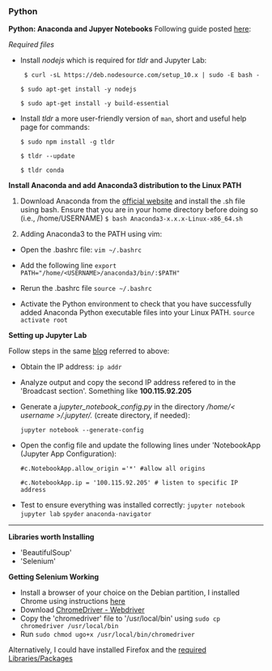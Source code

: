 



### Python

**Python: Anaconda and Jupyer Notebooks**
Following guide posted [here](https://randlow.github.io/posts/python/set-up-pixelbook-python/#install-nodejs):

_Required files_

 - Install _nodejs_ which is required for _tldr_ and Jupyter Lab:

	 ` $ curl -sL https://deb.nodesource.com/setup_10.x | sudo -E bash -`

	  `$ sudo apt-get install -y nodejs`

	  `$ sudo apt-get install -y build-essential`

 - Install _tldr_ a more user-friendly version of `man`, short and useful help page for commands:

	  `$ sudo npm install -g tldr`

	  `$ tldr --update`

	  `$ tldr conda`



**Install Anaconda and add Anaconda3 distribution to the Linux PATH**


1. Download Anaconda from the [official website](https://www.anaconda.com/download/#linux) and install the .sh file using bash. Ensure that you are in your home directory before doing so (i.e., /home/USERNAME)
`$ bash Anaconda3-x.x.x-Linux-x86_64.sh`

2. Adding Anaconda3 to the PATH using vim:

  - Open the .bashrc file: `vim ~/.bashrc`

  - Add the following line `export PATH="/home/<USERNAME>/anaconda3/bin/:$PATH"`

  - Rerun the .bashrc file `source ~/.bashrc`

  - Activate the Python environment to check that you have successfully added Anaconda Python executable files into your Linux PATH. `source activate root`


**Setting up Jupyter Lab**

  Follow steps in the same [blog](https://randlow.github.io/posts/python/set-up-pixelbook-python/#id12) referred to above:

  - Obtain the IP address: `ip addr`

  - Analyze output and copy the second IP address refered to in the 'Broadcast section'. Something like **100.115.92.205**

  - Generate a _jupyter_notebook_config.py_ in the directory _/home/< username >/.jupyter/._ (create directory, if needed):
  
      `jupyter notebook --generate-config`

  - Open the config file and update the following lines under 'NotebookApp (Jupyter App Configuration):

	  `#c.NotebookApp.allow_origin ='*' #allow all origins`

	  `#c.NotebookApp.ip = '100.115.92.205' # listen to specific IP address`

   - Test to ensure everything was installed correctly:
   `jupyter notebook`
   `jupyter lab`
   `spyder`
   `anaconda-navigator`





****

**Libraries worth Installing**
- 'BeautifulSoup'
- 'Selenium'


**Getting Selenium Working**
- Install a browser of your choice on the Debian partition, I installed Chrome using instructions [here](https://linuxize.com/post/how-to-install-google-chrome-web-browser-on-debian-9/)
- Download [ChromeDriver - Webdriver](https://chromedriver.chromium.org/downloads)
- Copy the 'chromedriver' file to '/usr/local/bin' using `sudo cp chromedriver /usr/local/bin`
- Run `sudo chmod ugo+x /usr/local/bin/chromedriver`

Alternatively, I could have installed Firefox and the [required Libraries/Packages](https://www.mozilla.org/en-US/firefox/74.0.1/system-requirements/)
